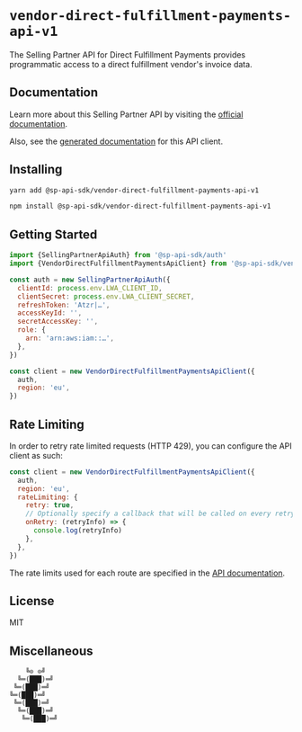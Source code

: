 # `vendor-direct-fulfillment-payments-api-v1`

The Selling Partner API for Direct Fulfillment Payments provides programmatic access to a direct fulfillment vendor's invoice data.

## Documentation

Learn more about this Selling Partner API by visiting the [official documentation](https://github.com/amzn/selling-partner-api-docs/tree/main/references/vendor-direct-fulfillment-payments-api/vendorDirectFulfillmentPaymentsV1.md).

Also, see the [generated documentation](https://bizon.github.io/selling-partner-api-sdk/modules/_sp_api_sdk_vendor_direct_fulfillment_payments_api_v1.html) for this API client.

## Installing

```sh
yarn add @sp-api-sdk/vendor-direct-fulfillment-payments-api-v1
```

```sh
npm install @sp-api-sdk/vendor-direct-fulfillment-payments-api-v1
```

## Getting Started

```javascript
import {SellingPartnerApiAuth} from '@sp-api-sdk/auth'
import {VendorDirectFulfillmentPaymentsApiClient} from '@sp-api-sdk/vendor-direct-fulfillment-payments-api-v1'

const auth = new SellingPartnerApiAuth({
  clientId: process.env.LWA_CLIENT_ID,
  clientSecret: process.env.LWA_CLIENT_SECRET,
  refreshToken: 'Atzr|…',
  accessKeyId: '',
  secretAccessKey: '',
  role: {
    arn: 'arn:aws:iam::…',
  },
})

const client = new VendorDirectFulfillmentPaymentsApiClient({
  auth,
  region: 'eu',
})
```

## Rate Limiting

In order to retry rate limited requests (HTTP 429), you can configure the API client as such:

```javascript
const client = new VendorDirectFulfillmentPaymentsApiClient({
  auth,
  region: 'eu',
  rateLimiting: {
    retry: true,
    // Optionally specify a callback that will be called on every retry.
    onRetry: (retryInfo) => {
      console.log(retryInfo)
    },
  },
})
```

The rate limits used for each route are specified in the [API documentation]((https://github.com/amzn/selling-partner-api-docs/tree/main/references/vendor-direct-fulfillment-payments-api/vendorDirectFulfillmentPaymentsV1.md)).

## License

MIT

## Miscellaneous

```
    ╚⊙ ⊙╝
  ╚═(███)═╝
 ╚═(███)═╝
╚═(███)═╝
 ╚═(███)═╝
  ╚═(███)═╝
   ╚═(███)═╝
```
